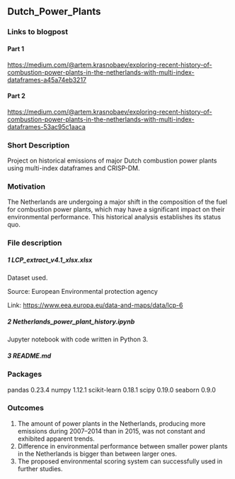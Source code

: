## Dutch_Power_Plants

### Links to blogpost

#### Part 1

https://medium.com/@artem.krasnobaev/exploring-recent-history-of-combustion-power-plants-in-the-netherlands-with-multi-index-dataframes-a45a74eb3217

#### Part 2

https://medium.com/@artem.krasnobaev/exploring-recent-history-of-combustion-power-plants-in-the-netherlands-with-multi-index-dataframes-53ac95c1aaca

### Short Description

Project on historical emissions of major Dutch combustion power plants using multi-index dataframes and CRISP-DM.


###  Motivation

The Netherlands are undergoing a major shift in the composition of the fuel for combustion power plants, which may have a significant impact on their environmental performance.  This historical analysis establishes its status quo. 


### File description

##### 1 LCP_extract_v4.1_xlsx.xlsx

Dataset used. 

Source:  European Environmental protection agency

Link: https://www.eea.europa.eu/data-and-maps/data/lcp-6

##### 2 Netherlands_power_plant_history.ipynb 

Jupyter notebook with code written in Python 3.

##### 3 README.md

### Packages

pandas 0.23.4 
numpy 1.12.1 
scikit-learn 0.18.1 
scipy 0.19.0
seaborn 0.9.0

### Outcomes

1. The amount of power plants in the Netherlands, producing more emissions during 2007–2014 than in 2015, was not constant and exhibited apparent trends.
2. Difference in environmental performance between smaller power plants in the Netherlands is bigger than between larger ones.
3.  The proposed environmental scoring system can successfully used in further studies.
